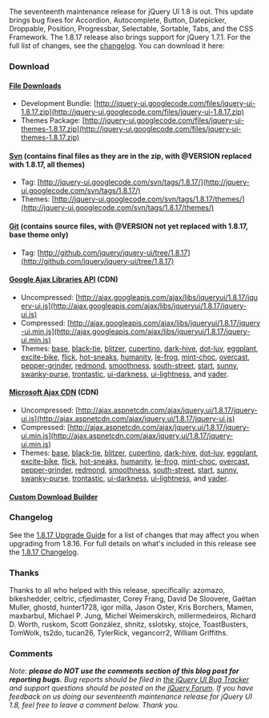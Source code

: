 The seventeenth maintenance release for jQuery UI 1.8 is out. This
update brings bug fixes for Accordion, Autocomplete, Button, Datepicker,
Droppable, Position, Progressbar, Selectable, Sortable, Tabs, and the
CSS Framework. The 1.8.17 release also brings support for jQuery 1.7.1.
For the full list of changes, see
the [changelog](http://jqueryui.com/docs/Changelog/1.8.17). You can
download it here:

### Download

#### [File Downloads](http://code.google.com/p/jquery-ui/downloads/list)

-   Development
    Bundle: [http://jquery-ui.googlecode.com/files/jquery-ui-1.8.17.zip](http://jquery-ui.googlecode.com/files/jquery-ui-1.8.17.zip)
-   Themes
    Package: [http://jquery-ui.googlecode.com/files/jquery-ui-themes-1.8.17.zip](http://jquery-ui.googlecode.com/files/jquery-ui-themes-1.8.17.zip)

#### [Svn](http://code.google.com/p/jquery-ui/source/checkout) (contains final files as they are in the zip, with @VERSION replaced with 1.8.17, all themes)

-   Tag: [http://jquery-ui.googlecode.com/svn/tags/1.8.17/](http://jquery-ui.googlecode.com/svn/tags/1.8.17/)
-   Themes: [http://jquery-ui.googlecode.com/svn/tags/1.8.17/themes/](http://jquery-ui.googlecode.com/svn/tags/1.8.17/themes/)

#### [Git](http://github.com/jquery/jquery-ui/) (contains source files, with @VERSION not yet replaced with 1.8.17, base theme only)

-   Tag: [http://github.com/jquery/jquery-ui/tree/1.8.17](http://github.com/jquery/jquery-ui/tree/1.8.17)

#### [Google Ajax Libraries API](http://code.google.com/apis/libraries/devguide.html#jqueryUI) (CDN)

-   Uncompressed: [http://ajax.googleapis.com/ajax/libs/jqueryui/1.8.17/jquery-ui.js](http://ajax.googleapis.com/ajax/libs/jqueryui/1.8.17/jquery-ui.js)
-   Compressed: [http://ajax.googleapis.com/ajax/libs/jqueryui/1.8.17/jquery-ui.min.js](http://ajax.googleapis.com/ajax/libs/jqueryui/1.8.17/jquery-ui.min.js)
-   Themes:
    [base](http://ajax.googleapis.com/ajax/libs/jqueryui/1.8.17/themes/base/jquery-ui.css),
    [black-tie](http://ajax.googleapis.com/ajax/libs/jqueryui/1.8.17/themes/black-tie/jquery-ui.css),
    [blitzer](http://ajax.googleapis.com/ajax/libs/jqueryui/1.8.17/themes/blitzer/jquery-ui.css),
    [cupertino](http://ajax.googleapis.com/ajax/libs/jqueryui/1.8.17/themes/cupertino/jquery-ui.css),
    [dark-hive](http://ajax.googleapis.com/ajax/libs/jqueryui/1.8.17/themes/dark-hive/jquery-ui.css),
    [dot-luv](http://ajax.googleapis.com/ajax/libs/jqueryui/1.8.17/themes/dot-luv/jquery-ui.css),
    [eggplant](http://ajax.googleapis.com/ajax/libs/jqueryui/1.8.17/themes/eggplant/jquery-ui.css),
    [excite-bike](http://ajax.googleapis.com/ajax/libs/jqueryui/1.8.17/themes/excite-bike/jquery-ui.css),
    [flick](http://ajax.googleapis.com/ajax/libs/jqueryui/1.8.17/themes/flick/jquery-ui.css),
    [hot-sneaks](http://ajax.googleapis.com/ajax/libs/jqueryui/1.8.17/themes/hot-sneaks/jquery-ui.css),
    [humanity](http://ajax.googleapis.com/ajax/libs/jqueryui/1.8.17/themes/humanity/jquery-ui.css),
    [le-frog](http://ajax.googleapis.com/ajax/libs/jqueryui/1.8.17/themes/le-frog/jquery-ui.css),
    [mint-choc](http://ajax.googleapis.com/ajax/libs/jqueryui/1.8.17/themes/mint-choc/jquery-ui.css),
    [overcast](http://ajax.googleapis.com/ajax/libs/jqueryui/1.8.17/themes/overcast/jquery-ui.css),
    [pepper-grinder](http://ajax.googleapis.com/ajax/libs/jqueryui/1.8.17/themes/pepper-grinder/jquery-ui.css),
    [redmond](http://ajax.googleapis.com/ajax/libs/jqueryui/1.8.17/themes/redmond/jquery-ui.css),
    [smoothness](http://ajax.googleapis.com/ajax/libs/jqueryui/1.8.17/themes/smoothness/jquery-ui.css),
    [south-street](http://ajax.googleapis.com/ajax/libs/jqueryui/1.8.17/themes/south-street/jquery-ui.css),
    [start](http://ajax.googleapis.com/ajax/libs/jqueryui/1.8.17/themes/start/jquery-ui.css),
    [sunny](http://ajax.googleapis.com/ajax/libs/jqueryui/1.8.17/themes/sunny/jquery-ui.css),
    [swanky-purse](http://ajax.googleapis.com/ajax/libs/jqueryui/1.8.17/themes/swanky-purse/jquery-ui.css),
    [trontastic](http://ajax.googleapis.com/ajax/libs/jqueryui/1.8.17/themes/trontastic/jquery-ui.css),
    [ui-darkness](http://ajax.googleapis.com/ajax/libs/jqueryui/1.8.17/themes/ui-darkness/jquery-ui.css),
    [ui-lightness](http://ajax.googleapis.com/ajax/libs/jqueryui/1.8.17/themes/ui-lightness/jquery-ui.css),
    and
    [vader](http://ajax.googleapis.com/ajax/libs/jqueryui/1.8.17/themes/vader/jquery-ui.css).

#### [Microsoft Ajax CDN](http://www.asp.net/ajaxlibrary/cdn.ashx) (CDN)

-   Uncompressed: [http://ajax.aspnetcdn.com/ajax/jquery.ui/1.8.17/jquery-ui.js](http://ajax.aspnetcdn.com/ajax/jquery.ui/1.8.17/jquery-ui.js)
-   Compressed: [http://ajax.aspnetcdn.com/ajax/jquery.ui/1.8.17/jquery-ui.min.js](http://ajax.aspnetcdn.com/ajax/jquery.ui/1.8.17/jquery-ui.min.js)
-   Themes:
    [base](http://ajax.aspnetcdn.com/ajax/jquery.ui/1.8.17/themes/base/jquery-ui.css),
    [black-tie](http://ajax.aspnetcdn.com/ajax/jquery.ui/1.8.17/themes/black-tie/jquery-ui.css),
    [blitzer](http://ajax.aspnetcdn.com/ajax/jquery.ui/1.8.17/themes/blitzer/jquery-ui.css),
    [cupertino](http://ajax.aspnetcdn.com/ajax/jquery.ui/1.8.17/themes/cupertino/jquery-ui.css),
    [dark-hive](http://ajax.aspnetcdn.com/ajax/jquery.ui/1.8.17/themes/dark-hive/jquery-ui.css),
    [dot-luv](http://ajax.aspnetcdn.com/ajax/jquery.ui/1.8.17/themes/dot-luv/jquery-ui.css),
    [eggplant](http://ajax.aspnetcdn.com/ajax/jquery.ui/1.8.17/themes/eggplant/jquery-ui.css),
    [excite-bike](http://ajax.aspnetcdn.com/ajax/jquery.ui/1.8.17/themes/excite-bike/jquery-ui.css),
    [flick](http://ajax.aspnetcdn.com/ajax/jquery.ui/1.8.17/themes/flick/jquery-ui.css),
    [hot-sneaks](http://ajax.aspnetcdn.com/ajax/jquery.ui/1.8.17/themes/hot-sneaks/jquery-ui.css),
    [humanity](http://ajax.aspnetcdn.com/ajax/jquery.ui/1.8.17/themes/humanity/jquery-ui.css),
    [le-frog](http://ajax.aspnetcdn.com/ajax/jquery.ui/1.8.17/themes/le-frog/jquery-ui.css),
    [mint-choc](http://ajax.aspnetcdn.com/ajax/jquery.ui/1.8.17/themes/mint-choc/jquery-ui.css),
    [overcast](http://ajax.aspnetcdn.com/ajax/jquery.ui/1.8.17/themes/overcast/jquery-ui.css),
    [pepper-grinder](http://ajax.aspnetcdn.com/ajax/jquery.ui/1.8.17/themes/pepper-grinder/jquery-ui.css),
    [redmond](http://ajax.aspnetcdn.com/ajax/jquery.ui/1.8.17/themes/redmond/jquery-ui.css),
    [smoothness](http://ajax.aspnetcdn.com/ajax/jquery.ui/1.8.17/themes/smoothness/jquery-ui.css),
    [south-street](http://ajax.aspnetcdn.com/ajax/jquery.ui/1.8.17/themes/south-street/jquery-ui.css),
    [start](http://ajax.aspnetcdn.com/ajax/jquery.ui/1.8.17/themes/start/jquery-ui.css),
    [sunny](http://ajax.aspnetcdn.com/ajax/jquery.ui/1.8.17/themes/sunny/jquery-ui.css),
    [swanky-purse](http://ajax.aspnetcdn.com/ajax/jquery.ui/1.8.17/themes/swanky-purse/jquery-ui.css),
    [trontastic](http://ajax.aspnetcdn.com/ajax/jquery.ui/1.8.17/themes/trontastic/jquery-ui.css),
    [ui-darkness](http://ajax.aspnetcdn.com/ajax/jquery.ui/1.8.17/themes/ui-darkness/jquery-ui.css),
    [ui-lightness](http://ajax.aspnetcdn.com/ajax/jquery.ui/1.8.17/themes/ui-lightness/jquery-ui.css),
    and
    [vader](http://ajax.aspnetcdn.com/ajax/jquery.ui/1.8.17/themes/vader/jquery-ui.css).

#### [Custom Download Builder](http://jqueryui.com/download)

### Changelog

See the [1.8.17 Upgrade
Guide](http://jqueryui.com/docs/Upgrade_Guide/1.8.17) for a list of
changes that may affect you when upgrading from 1.8.16. For full details
on what's included in this release see the [1.8.17
Changelog](http://jqueryui.com/docs/Changelog/1.8.17).

### Thanks

Thanks to all who helped with this release, specifically: azomazo,
bikeshedder, celtric, cfjedimaster, Corey Frang, David De Sloovere,
Gaëtan Muller, ghostd, hunter1728, igor milla, Jason Oster, Kris
Borchers, Mamen, maxbarbul, Michael P. Jung, Michel Weimerskirch,
millermedeiros, Richard D. Worth, ruskom, Scott González, shnitz,
sslotsky, stojce, ToastBusters, TomWolk, ts2do, tucan26, TylerRick,
vegancorr2, William Griffiths.

### Comments

*Note: **please do NOT use the comments section of this blog post for
reporting bugs.** Bug reports should be filed in [the jQuery UI Bug
Tracker](http://bugs.jqueryui.com) and support questions should be
posted on the [jQuery Forum](http://forum.jquery.com).* *If you have
feedback on us doing our seventeenth maintenance release for jQuery UI
1.8, feel free to leave a comment below. Thank you.*

